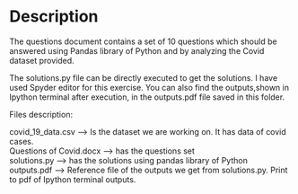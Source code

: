 # Description

The questions document contains a set of 10 questions which should be answered using Pandas library of Python and by analyzing the Covid dataset provided.

The solutions.py file can be directly executed to get the solutions. I have used Spyder editor for this exercise. You can also find the outputs,shown in Ipython terminal after execution, in the outputs.pdf file saved in this folder.

Files description:

covid_19_data.csv       --> Is the dataset we are working on. It has data of covid cases.<br>
Questions of Covid.docx --> has the questions set <br>
solutions.py            --> has the solutions using pandas library of Python <br>
outputs.pdf             --> Reference file of the outputs we get from solutions.py. Print to pdf of Ipython terminal outputs.
